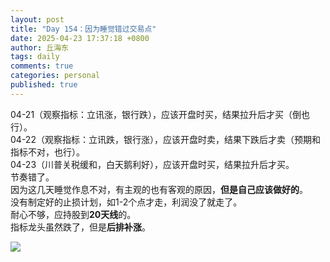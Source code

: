 ```yaml
---
layout: post
title: "Day 154：因为睡觉错过交易点"
date: 2025-04-23 17:37:18 +0800
author: 丘海东 
tags: daily
comments: true
categories: personal
published: true
---
```

04-21（观察指标：立讯涨，银行跌），应该开盘时买，结果拉升后才买（倒也行）。  
04-22（观察指标：立讯跌，银行涨），应该开盘时卖，结果下跌后才卖（预期和指标不对，也行）。  
04-23（川普关税缓和，白天鹅利好），应该开盘时买，结果拉升后才买。  
节奏错了。  
因为这几天睡觉作息不对，有主观的也有客观的原因，**但是自己应该做好的**。  
没有制定好的止损计划，如1-2个点才走，利润没了就走了。  
耐心不够，应持股到**20天线**的。  
指标龙头虽然跌了，但是**后排补涨**。  

![](https://wx4.sinaimg.cn/large/780bc50fgy1i0qvv8vnmoj20u015sgql.jpg)
